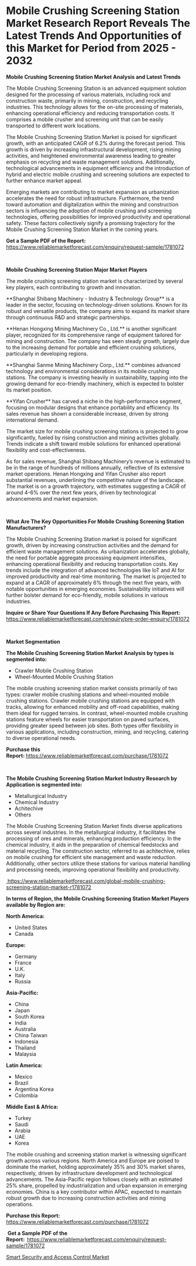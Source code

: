 <p><h1>Mobile Crushing Screening Station Market Research Report Reveals The Latest Trends And Opportunities of this Market for Period from 2025 - 2032</h1></p><p><strong>Mobile Crushing Screening Station Market Analysis and Latest Trends</strong></p>
<p><p>The Mobile Crushing Screening Station is an advanced equipment solution designed for the processing of various materials, including rock and construction waste, primarily in mining, construction, and recycling industries. This technology allows for the on-site processing of materials, enhancing operational efficiency and reducing transportation costs. It comprises a mobile crusher and screening unit that can be easily transported to different work locations.</p><p>The Mobile Crushing Screening Station Market is poised for significant growth, with an anticipated CAGR of 6.2% during the forecast period. This growth is driven by increasing infrastructural development, rising mining activities, and heightened environmental awareness leading to greater emphasis on recycling and waste management solutions. Additionally, technological advancements in equipment efficiency and the introduction of hybrid and electric mobile crushing and screening solutions are expected to further enhance market appeal.</p><p>Emerging markets are contributing to market expansion as urbanization accelerates the need for robust infrastructure. Furthermore, the trend toward automation and digitalization within the mining and construction sectors is influencing the adoption of mobile crushing and screening technologies, offering possibilities for improved productivity and operational safety. These factors collectively signify a promising trajectory for the Mobile Crushing Screening Station Market in the coming years.</p></p>
<p><strong>Get a Sample PDF of the Report:&nbsp;</strong> <a href="https://www.reliablemarketforecast.com/enquiry/request-sample/1781072?utm_campaign=2235&utm_medium=2&utm_source=Github&utm_content=ia&utm_term=25032025&utm_id=mobile-crushing-screening-station">https://www.reliablemarketforecast.com/enquiry/request-sample/1781072</a></p>
<p>&nbsp;</p>
<p><strong>Mobile Crushing Screening Station Major Market Players</strong></p>
<p><p>The mobile crushing screening station market is characterized by several key players, each contributing to growth and innovation. </p><p>**Shanghai Shibang Machinery - Industry & Technology Group** is a leader in the sector, focusing on technology-driven solutions. Known for its robust and versatile products, the company aims to expand its market share through continuous R&D and strategic partnerships. </p><p>**Henan Hongxing Mining Machinery Co., Ltd.** is another significant player, recognized for its comprehensive range of equipment tailored for mining and construction. The company has seen steady growth, largely due to the increasing demand for portable and efficient crushing solutions, particularly in developing regions.</p><p>**Shanghai Sanme Mining Machinery Corp., Ltd.** combines advanced technology and environmental considerations in its mobile crushing stations. The company is investing heavily in sustainability, tapping into the growing demand for eco-friendly machinery, which is expected to bolster its market position.</p><p>**Yifan Crusher** has carved a niche in the high-performance segment, focusing on modular designs that enhance portability and efficiency. Its sales revenue has shown a considerable increase, driven by strong international demand.</p><p>The market size for mobile crushing screening stations is projected to grow significantly, fueled by rising construction and mining activities globally. Trends indicate a shift toward mobile solutions for enhanced operational flexibility and cost-effectiveness. </p><p>As for sales revenue, Shanghai Shibang Machinery’s revenue is estimated to be in the range of hundreds of millions annually, reflective of its extensive market operations. Henan Hongxing and Yifan Crusher also report substantial revenues, underlining the competitive nature of the landscape. The market is on a growth trajectory, with estimates suggesting a CAGR of around 4-6% over the next few years, driven by technological advancements and market expansion.</p></p>
<p>&nbsp;</p>
<p><strong>What Are The Key Opportunities For Mobile Crushing Screening Station Manufacturers?</strong></p>
<p><p>The Mobile Crushing Screening Station market is poised for significant growth, driven by increasing construction activities and the demand for efficient waste management solutions. As urbanization accelerates globally, the need for portable aggregate processing equipment intensifies, enhancing operational flexibility and reducing transportation costs. Key trends include the integration of advanced technologies like IoT and AI for improved productivity and real-time monitoring. The market is projected to expand at a CAGR of approximately 6% through the next five years, with notable opportunities in emerging economies. Sustainability initiatives will further bolster demand for eco-friendly, mobile solutions in various industries.</p></p>
<p><strong>Inquire or Share Your Questions If Any Before Purchasing This Report:</strong> <a href="https://www.reliablemarketforecast.com/enquiry/pre-order-enquiry/1781072?utm_campaign=2235&utm_medium=2&utm_source=Github&utm_content=ia&utm_term=25032025&utm_id=mobile-crushing-screening-station">https://www.reliablemarketforecast.com/enquiry/pre-order-enquiry/1781072</a></p>
<p>&nbsp;</p>
<p><strong>Market Segmentation</strong></p>
<p><strong>The Mobile Crushing Screening Station Market Analysis by types is segmented into:</strong></p>
<p><ul><li>Crawler Mobile Crushing Station</li><li>Wheel-Mounted Mobile Crushing Station</li></ul></p>
<p><p>The mobile crushing screening station market consists primarily of two types: crawler mobile crushing stations and wheel-mounted mobile crushing stations. Crawler mobile crushing stations are equipped with tracks, allowing for enhanced mobility and off-road capabilities, making them ideal for rugged terrains. In contrast, wheel-mounted mobile crushing stations feature wheels for easier transportation on paved surfaces, providing greater speed between job sites. Both types offer flexibility in various applications, including construction, mining, and recycling, catering to diverse operational needs.</p></p>
<p><strong>Purchase this Report:&nbsp;</strong><a href="https://www.reliablemarketforecast.com/purchase/1781072?utm_campaign=2235&utm_medium=2&utm_source=Github&utm_content=ia&utm_term=25032025&utm_id=mobile-crushing-screening-station">https://www.reliablemarketforecast.com/purchase/1781072</a></p>
<p>&nbsp;</p>
<p><strong>The Mobile Crushing Screening Station Market Industry Research by Application is segmented into:</strong></p>
<p><ul><li>Metallurgical Industry</li><li>Chemical Industry</li><li>Achitechive</li><li>Others</li></ul></p>
<p><p>The Mobile Crushing Screening Station Market finds diverse applications across several industries. In the metallurgical industry, it facilitates the processing of ores and minerals, enhancing production efficiency. In the chemical industry, it aids in the preparation of chemical feedstocks and material recycling. The construction sector, referred to as achitechive, relies on mobile crushing for efficient site management and waste reduction. Additionally, other sectors utilize these stations for various material handling and processing needs, improving operational flexibility and productivity.</p></p>
<p><a href="https://www.reliablemarketforecast.com/global-mobile-crushing-screening-station-market-r1781072?utm_campaign=2235&utm_medium=2&utm_source=Github&utm_content=ia&utm_term=25032025&utm_id=mobile-crushing-screening-station">&nbsp;https://www.reliablemarketforecast.com/global-mobile-crushing-screening-station-market-r1781072</a></p>
<p><strong>In terms of Region, the Mobile Crushing Screening Station Market Players available by Region are:</strong></p>
<p>
    <p> <strong> North America: </strong>
        <ul>
            <li>United States</li>
            <li>Canada</li>
        </ul>
        </p> 
    <p> <strong> Europe: </strong>
        <ul>
            <li>Germany</li>
            <li>France</li>
            <li>U.K.</li>
            <li>Italy</li>
            <li>Russia</li>
        </ul>
        </p> 
    <p> <strong> Asia-Pacific: </strong>
        <ul>
            <li>China</li>
            <li>Japan</li>
            <li>South Korea</li>
            <li>India</li>
            <li>Australia</li>
            <li>China Taiwan</li>
            <li>Indonesia</li>
            <li>Thailand</li>
            <li>Malaysia</li>
        </ul>
        </p> 
    <p> <strong> Latin America: </strong>
        <ul>
            <li>Mexico</li>
            <li>Brazil</li>
            <li>Argentina Korea</li>
            <li>Colombia</li>
        </ul>
        </p> 
    <p> <strong> Middle East & Africa: </strong>
        <ul>
            <li>Turkey</li>
            <li>Saudi</li>
            <li>Arabia</li>
            <li>UAE</li>
            <li>Korea</li>
        </ul>
    </p>
    </p>
<p><p>The mobile crushing and screening station market is witnessing significant growth across various regions. North America and Europe are poised to dominate the market, holding approximately 35% and 30% market shares, respectively, driven by infrastructure development and technological advancements. The Asia-Pacific region follows closely with an estimated 25% share, propelled by industrialization and urban expansion in emerging economies. China is a key contributor within APAC, expected to maintain robust growth due to increasing construction activities and mining operations.</p></p>
<p><strong>Purchase this Report: </strong><a href="https://www.reliablemarketforecast.com/purchase/1781072?utm_campaign=2235&utm_medium=2&utm_source=Github&utm_content=ia&utm_term=25032025&utm_id=mobile-crushing-screening-station">https://www.reliablemarketforecast.com/purchase/1781072</a></p>
<p>&nbsp;<strong>Get a Sample PDF of the Report:&nbsp;&nbsp;</strong><a href="https://www.reliablemarketforecast.com/enquiry/request-sample/1781072?utm_campaign=2235&utm_medium=2&utm_source=Github&utm_content=ia&utm_term=25032025&utm_id=mobile-crushing-screening-station">https://www.reliablemarketforecast.com/enquiry/request-sample/1781072</a></p>
<p><strong></strong></p>
<p><p><a href="https://github.com/gullattedenna/Market-Research-Report-List-1/blob/main/smart-security-and-access-control-market.md?utm_campaign=2235&utm_medium=2&utm_source=Github&utm_content=ia&utm_term=25032025&utm_id=mobile-crushing-screening-station">Smart Security and Access Control Market</a></p></p>
